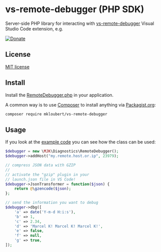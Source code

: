 # vs-remote-debugger (PHP SDK)

Server-side PHP library for interacting with [vs-remote-debugger](https://github.com/mkloubert/vs-remote-debugger) Visual Studio Code extension, e.g.

[![Donate](https://img.shields.io/badge/Donate-PayPal-green.svg)](https://www.paypal.com/cgi-bin/webscr?cmd=_s-xclick&hosted_button_id=GFV9X2A64ZK3Y)

## License

[MIT license](https://github.com/mkloubert/vs-remote-debugger/blob/master/LICENSE)

## Install

Install the [RemoteDebugger.php](https://github.com/mkloubert/php-remote-debugger/blob/master/src/MJK/Diagnostics/RemoteDebugger.php) in your application.

A common way is to use [Composer](https://getcomposer.org/) to install anything via [Packagist.org](https://packagist.org/packages/mkloubert/vs-remote-debugger):

```bash
composer require mkloubert/vs-remote-debugger
```

## Usage

If you look at the [example code](https://github.com/mkloubert/php-remote-debugger/blob/master/tests/test1.inc.php) you can see how the class can be used:

```php
$debugger = new \MJK\Diagnostics\RemoteDebugger();
$debugger->addHost("my.remote.host.or.ip", 23979);

// compress JSON data with GZIP
// 
// activate the "gzip" plugin in your
// launch.json file in VS Code!
$debugger->JsonTransformer = function($json) {
    return @\gzencode($json);
};

// send the information you want to debug
$debugger->dbg([
    'a' => date('Y-m-d H:i:s'),
    'b' => 1,
    'c' => 2.34,
    'd' => 'Marcel K! Marcel K! Marcel K!',
    'e' => false,
    'f' => null,
    'g' => true,
]);
```
